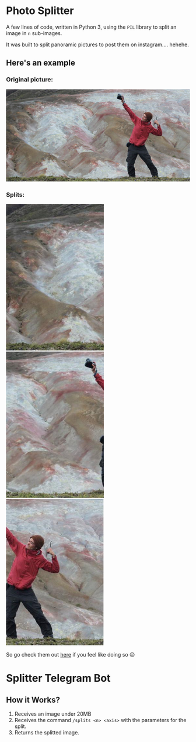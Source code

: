 # Photo Splitter

A few lines of code, written in Python 3, using the `PIL` library to split an image in `n` sub-images.

It was built to split panoramic pictures to post them on instagram.... hehehe. 

## Here's an example

### Original picture:

![Full Image](https://raw.githubusercontent.com/joseluishaddad/PyThings/master/photo_split/input/usain_jose.jpg "Full")

### Splits:
<div>
<img src="https://raw.githubusercontent.com/joseluishaddad/PyThings/master/photo_split/output/img0.jpg" height="400">
<img src="https://raw.githubusercontent.com/joseluishaddad/PyThings/master/photo_split/output/img1.jpg" height="400">
<img src="https://raw.githubusercontent.com/joseluishaddad/PyThings/master/photo_split/output/img2.jpg" height="400">
</div>

So go check them out [here](https://www.instagram.com/josehaddadc) if you feel like doing so :wink:


# Splitter Telegram Bot
## How it Works?
1. Receives an image under 20MB
2. Receives the command `/splits <n> <axis>` with the parameters for the split.
3. Returns the splitted image.